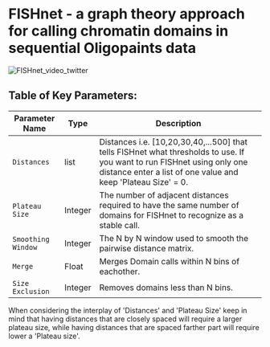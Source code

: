 # FISHnet - a graph theory approach for calling chromatin domains in sequential Oligopaints data

![FISHnet_video_twitter](https://github.com/user-attachments/assets/e5f2aff0-ad25-4568-83d6-3082c8dc7f60)


## Table of Key Parameters:

| Parameter Name  | Type | Description |
| ------------- | ------------- |  ------------- |
| `Distances`  |  list | Distances i.e. [10,20,30,40,...500] that tells FISHnet what thresholds to use. If you want to run FISHnet using only one distance enter a list of one value and keep 'Plateau Size' = 0.|
| `Plateau Size` | Integer  | The number of adjacent distances required to have the same number of domains for FISHnet to recognize as a stable call. |
| `Smoothing Window`  | Integer  |  The N by N window used to smooth the pairwise distance matrix.  |
| `Merge`  |  Float | Merges Domain calls within N bins of eachother.   |
| `Size Exclusion`  | Integer | Removes domains less than N bins. |

When considering the interplay of 'Distances' and 'Plateau Size' keep in mind that having distances that are closely spaced will require a larger plateau size, while having distances that are spaced farther part will require lower a 'Plateau size'.

